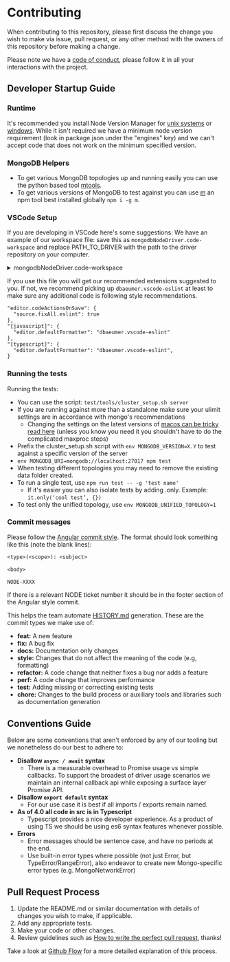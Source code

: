 # Contributing

When contributing to this repository, please first discuss the change you wish
to make via issue, pull request, or any other method with the owners of this
repository before making a change.

Please note we have a [code of conduct][code-of-conduct],
please follow it in all your interactions with the project.

## Developer Startup Guide

### Runtime

It's recommended you install Node Version Manager for [unix systems](nvm-unix) or [windows](nvm-windows). While it isn't required we have a minimum node version requirement (look in package.json under the "engines" key) and we can't accept code that does not work on the minimum specified version.

### MongoDB Helpers

- To get various MongoDB topologies up and running easily you can use the python based tool [mtools](mtools-install).
- To get various versions of MongoDB to test against you can use [m](https://github.com/aheckmann/m) an npm tool best installed globally `npm i -g m`.

### VSCode Setup

If you are developing in VSCode here's some suggestions:
We have an example of our workspace file: save this as `mongodbNodeDriver.code-workspace` and replace PATH_TO_DRIVER with the path to the driver repository on your computer.

<details>
<summary>mongodbNodeDriver.code-workspace</summary>
<br>
<pre lang="jsonc">
{
  "folders": [
    {
      "path": "PATH_TO_DRIVER",
      "name": "driver"
    }
  ],
  "settings": {
    "search.exclude": {
      // I always set 'file to include' in search to:
      // - src
      // - test
      // - {test|src}
      "**/node_modules": false, // searching node_modules comes in handy
      "./lib": true, // by default I don't want results from our compiled source
      "**/bower_components": true,
      "**/*.code-search": true
    },
    // ts gives me the power to not rely on word matching
    "editor.wordBasedSuggestions": false,
    "gitlens.hovers.enabled": false,
    "editor.codeActionsOnSave": {
      "source.fixAll.eslint": true
    },
    "[javascript]": {
      "editor.defaultFormatter": "dbaeumer.vscode-eslint"
    },
    "[typescript]": {
      "editor.defaultFormatter": "dbaeumer.vscode-eslint",
      "editor.codeActionsOnSave": {
        "source.organizeImports": false
      }
    },
    "eslint.enable": true,
    "eslint.format.enable": true,
    "mochaExplorer.files": "test/{functional,unit}/**/*.test.js",
    "mochaExplorer.ui": "test/tools/runner/metadata_ui.js",
    "editor.formatOnSave": false,
    "editor.rulers": [100],
    "editor.renderWhitespace": "selection",
    "files.trimTrailingWhitespace": true,
    "files.trimFinalNewlines": true,
    "files.insertFinalNewline": true,
    "typescript.tsdk": "node_modules/typescript/lib",
    // I leave the coverage extension disabled when not using it so I leave these commented
    // but these settings are nice when it is enabled
    // "coverage-gutters.showGutterCoverage": false,
    // "coverage-gutters.showLineCoverage": true,
  },
  "launch": {
    "configurations": [
      {
        // Sometimes I need to run mocha myself and not via the sidebar
        // Here I can add custom args or env variables
        "name": "run mocha",
        "type": "pwa-node",
        "request": "launch",
        "program": "node_modules/.bin/mocha",
        "args": ["test/unit", "test/functional"]
      }
    ],
    "compounds": []
  },
  "tasks": {
    "version": "2.0.0",
    "tasks": [
      {
        // This will start tsc in watch mode
        // Since this is the default build task it can be started with cmd+shift+b
        // There will be a wrench and screw icon
        // on the bottom bar where you can quick check build issues
        "label": "watch TS",
        "command": "npx",
        "type": "shell",
        "args": ["tsc", "-w"],
        "problemMatcher": "$tsc-watch",
        "isBackground": true,
        "group": {
          "kind": "build",
          "isDefault": true
        }
      }
    ]
  },
  "extensions": {
    "recommendations": [
      "dbaeumer.vscode-eslint",
      "hbenl.vscode-test-explorer",
      "hbenl.vscode-mocha-test-adapter",
      "ryanluker.vscode-coverage-gutters",
      "github.vscode-pull-request-github",
      "mongodb.mongodb-vscode"
    ],
    "unwantedRecommendations": ["esbenp.prettier-vscode"]
  }
}
</pre>
</details>

If you use this file you will get our recommended extensions suggested to you. If not, we recommend picking up `dbaeumer.vscode-eslint` at least to make sure any additional code is following style recommendations.

```jsonc
"editor.codeActionsOnSave": {
  "source.fixAll.eslint": true
},
"[javascript]": {
  "editor.defaultFormatter": "dbaeumer.vscode-eslint"
},
"[typescript]": {
  "editor.defaultFormatter": "dbaeumer.vscode-eslint",
}
```

### Running the tests

Running the tests:

- You can use the script: `test/tools/cluster_setup.sh server`
- If you are running against more than a standalone make sure your ulimit settings are in accordance with mongo's recommendations
  - Changing the settings on the latest versions of [macos can be tricky read here](macos-ulimt) (unless you know you need it you shouldn't have to do the complicated maxproc steps)
- Prefix the cluster_setup.sh script with `env MONGODB_VERSION=X.Y` to test against a specific version of the server
- `env MONGODB_URI=mongodb://localhost:27017 npm test`
- When testing different topologies you may need to remove the existing data folder created.
- To run a single test, use `npm run test -- -g 'test name'`
  - If it's easier you can also isolate tests by adding .only. Example: `it.only(‘cool test’, {})`
- To test only the unified topology, use `env MONGODB_UNIFIED_TOPOLOGY=1`

### Commit messages

Please follow the [Angular commit style][angular-commit-style].
The format should look something like this (note the blank lines):

```txt
<type>(<scope>): <subject>

<body>

NODE-XXXX
```

If there is a relevant NODE ticket number it should be in the footer section of the Angular style commit.

This helps the team automate [HISTORY.md](HISTORY.md) generation.
These are the commit types we make use of:

- **feat:** A new feature
- **fix:** A bug fix
- **docs:** Documentation only changes
- **style:** Changes that do not affect the meaning of the code (e.g, formatting)
- **refactor:** A code change that neither fixes a bug nor adds a feature
- **perf:** A code change that improves performance
- **test:** Adding missing or correcting existing tests
- **chore:** Changes to the build process or auxiliary tools and libraries such as documentation generation

## Conventions Guide

Below are some conventions that aren't enforced by any of our tooling but we nonetheless do our best to adhere to:

- **Disallow `async / await` syntax**
  - There is a measurable overhead to Promise usage vs simple callbacks. To support the broadest of driver usage scenarios we maintain an internal callback api while exposing a surface layer Promise API.
- **Disallow `export default` syntax**
  - For our use case it is best if all imports / exports remain named.
- **As of 4.0 all code in src is in Typescript**
  - Typescript provides a nice developer experience. As a product of using TS we should be using es6 syntax features whenever possible.
- **Errors**
  - Error messages should be sentence case, and have no periods at the end.
  - Use built-in error types where possible (not just Error, but TypeError/RangeError), also endeavor to create new Mongo-specific error types (e.g. MongoNetworkError)

## Pull Request Process

1. Update the README.md or similar documentation with details of changes you
   wish to make, if applicable.
2. Add any appropriate tests.
3. Make your code or other changes.
4. Review guidelines such as [How to write the perfect pull request][github-perfect-pr], thanks!

Take a look at [Github Flow](github-flow) for a more detailed explanation of this process.

[angular-commit-style]: https://github.com/angular/angular.js/blob/master/DEVELOPERS.md#commits
[changelog]: CHANGELOG.md
[code-of-conduct]: CODE_OF_CONDUCT.md
[github-perfect-pr]: https://blog.github.com/2015-01-21-how-to-write-the-perfect-pull-request/
[mdb-core-values]: https://www.mongodb.com/company/
[mtools-install]: http://blog.rueckstiess.com/mtools/install.html
[nvm-windows]: https://github.com/coreybutler/nvm-windows#installation--upgrades
[nvm-unix]: https://github.com/nvm-sh/nvm#install--update-script
[macos-ulimt]: https://wilsonmar.github.io/maximum-limits/
[github-flow]: https://guides.github.com/introduction/flow/
